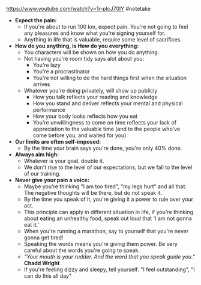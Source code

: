 https://www.youtube.com/watch?v=1r-plcJ70lY
#notetake 
- **Expect the pain:** 
	- If you're about to run 100 km, expect pain. You're not going to feel any pleasures and know what you're signing yourself for. 
	- Anything in life that is valuable, require some level of sacrifices.
- **How do you anything, is How do you everything:**
	- You characters will be shown on how you do anything.
	- Not having you're room tidy says alot about you: 
		- You're lazy
		- You're a procrastinator
		- You're not willing to do the hard things first when the situation arrives
	- Whatever you're doing privately, will show up publicly
		- How you talk reflects your reading and knowledge
		- How you stand and deliver reflects your mental and physical performance
		- How your body looks reflects how you eat
		- You're unwillingness to come on time reflects your lack of appreciation to the valuable time (and to the people who've come before you, and waited for you)
- **Our limits are often self-imposed:**
	- By the time your brain says you're done, you're only 40% done.
- **Always aim high:** 
	- Whatever is your goal, double it.
	- We don't rise to the level of our expectations, but we fall to the level of our training. 
- **Never give your pain a voice:** 
	- Maybe you're thinking "I am too tired", "my legs hurt" and all that. The negative thoughts will be there, but do not speak it. 
	- By the time you speak of it, you're giving it a power to rule over your act. 
	- This principle can apply in different situation in life, if you're thinking about eating an unhealthy food, speak out loud that 'I am not gonna eat it.'
	- When you're running a marathon, say to yourself that you're never gonna get tired!
	- Speaking the words means you're giving them power. Be very careful about the words you're going to speak.
	-  *"Your mouth is your rudder. And the word that you speak guide you."* 
	  **Chadd Wright**
	- If you're feeling dizzy and sleepy, tell yourself: 
	  "I feel outstanding", "I can do this all day"